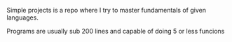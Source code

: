 Simple projects is a repo where I try to master fundamentals of given languages.

Programs are usually sub 200 lines and capable of doing 5 or less funcions
